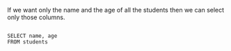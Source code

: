If we want only the name and the age of all the students then we can select only those columns.

<codeblock language="sql" dbName="students1.db" type="lesson">
<code>
SELECT name, age
FROM students
</code>
</codeblock>